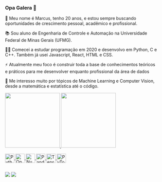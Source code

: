 ### Opa Galera 👋

👦 Meu nome é Marcus, tenho 20 anos, e estou sempre buscando oportunidades de crescimento pessoal, acadêmico e profissional.

📚 Sou aluno de Engenharia de Controle e Automação na Universidade Federal de Minas Gerais (UFMG).

👨‍💻 Comecei a estudar programação em 2020 e desenvolvo em Python, C e C++. Também já usei Javascript, React, HTML e CSS.

⚡ Atualmente meu foco é construir toda a base de conhecimentos teóricos e práticos para me desenvolver enquanto profissional da área de dados

🤖 Me interesso muito por tópicos de Machine Learning e Computer Vision, desde a matemática e estatística até o código.

<!-- 🚜 Faço parte da equipe Baja UFMG, formada por alunos de engenharia que tem por objetivo projetar e construir um veículo off-road para participação em competições organizadas pela SAE. -->

<div>
  <a href="https://github.com/marcus-laia">
  <img height="180em" src="https://github-readme-stats.vercel.app/api?username=marcus-laia&show_icons=true&theme=github_dark&include_all_commits=true&count_private=true"/>
  <img height="180em" src="https://github-readme-stats-marcus-laia.vercel.app/api/top-langs/?username=marcus-laia&count_private=true&layout=compact&langs_count=7&theme=github_dark"/>
</div>
</div>
<div style="display: inline_block"><br>
  <img align="center" alt="Python" height="30" width="30" src="https://www.vectorlogo.zone/logos/python/python-icon.svg">
  <img align="center" alt="OpenCV" height="30" width="30" src="https://www.vectorlogo.zone/logos/opencv/opencv-icon.svg">
  <img align="center" alt="Numpy" height="30" width="30" src="https://www.vectorlogo.zone/logos/numpy/numpy-icon.svg">
  <img align="center" alt="Pandas" height="30" width="30" src="https://upload.wikimedia.org/wikipedia/commons/2/22/Pandas_mark.svg">
  <img align="center" alt="TensorFlow" height="30" width="30" src="https://www.vectorlogo.zone/logos/tensorflow/tensorflow-icon.svg">
  <img align="center" alt="PyTorch" height="30" width="30" src="https://www.vectorlogo.zone/logos/pytorch/pytorch-icon.svg">
</div>

  ##
  
<div>
  <a href = "mailto:marcus.vinicius.laia@gmail.com"><img src="https://img.shields.io/badge/Gmail-0D1117?style=for-the-badge&logo=gmail&logoColor=white" target="_blank"></a>
  <a href="https://www.linkedin.com/in/marcus-laia/" target="_blank"><img src="https://img.shields.io/badge/LinkedIn-0D1117?style=for-the-badge&logo=linkedin&logoColor=white" target="_blank"></a>
</div>

<!--
⚠️⚠️⚠️ Estou trabalhando para formatar meus projetos de visão computacional e aprendizado de máquina e publicá-los aqui assim que possível ⚠️⚠️⚠️


- 🔭 I’m currently working on ...
- 🌱 I’m currently learning ...
- 👯 I’m looking to collaborate on ...
- 🤔 I’m looking for help with ...
- 💬 Ask me about ...
- 📫 How to reach me: ...
- 😄 Pronouns: ...
- ⚡ Fun fact: ...
-->
